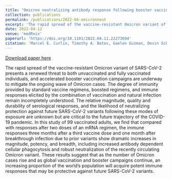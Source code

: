 ```yaml
---
title: "Omicron neutralizing antibody response following booster vaccination compared with breakthrough infection"
collection: publications
permalink: /publications/2022-04-omicronneut
excerpt: 'The rapid spread of the vaccine-resistant Omicron variant of SARS-CoV-2 presents a renewed threat to both unvaccinated and fully vaccinated individuals, and accelerated booster vaccination campaigns are underway to mitigate the ongoing wave of Omicron cases. The degree of immunity provided by standard vaccine regimens, boosted regimens, and immune responses elicited by the combination of vaccination and natural infection remain incompletely understood. The relative magnitude, quality and durability of serological responses, and the likelihood of neutralizing protection against future SARS-CoV-2 variants following these modes of exposure are unknown but are critical to the future trajectory of the COVID-19 pandemic. In this study of 99 vaccinated adults, we find that compared with responses after two doses of an mRNA regimen, the immune responses three months after a third vaccine dose and one month after breakthrough infection due to prior variants show dramatic increases in magnitude, potency, and breadth, including increased antibody dependent cellular phagocytosis and robust neutralization of the recently circulating Omicron variant. These results suggest that as the number of Omicron cases rise and as global vaccination and booster campaigns continue, an increasing proportion of the world’s population will acquire potent immune responses that may be protective against future SARS-CoV-2 variants.'
date: 2022-04-12
venue: 'medRxiv'
paperurl: 'https://doi.org/10.1101/2022.04.11.22273694'
citation: 'Marcel E. Curlin, Timothy A. Bates, Gaelen Guzman, Devin Schoen, Savannah K. McBride, Samuel D. Carpenter, Fikadu G. Tafesse'
---
```


<a href='https://doi.org/10.1101/2022.04.11.22273694'>Download paper here</a>

The rapid spread of the vaccine-resistant Omicron variant of SARS-CoV-2 presents a renewed threat to both unvaccinated and fully vaccinated individuals, and accelerated booster vaccination campaigns are underway to mitigate the ongoing wave of Omicron cases. The degree of immunity provided by standard vaccine regimens, boosted regimens, and immune responses elicited by the combination of vaccination and natural infection remain incompletely understood. The relative magnitude, quality and durability of serological responses, and the likelihood of neutralizing protection against future SARS-CoV-2 variants following these modes of exposure are unknown but are critical to the future trajectory of the COVID-19 pandemic. In this study of 99 vaccinated adults, we find that compared with responses after two doses of an mRNA regimen, the immune responses three months after a third vaccine dose and one month after breakthrough infection due to prior variants show dramatic increases in magnitude, potency, and breadth, including increased antibody dependent cellular phagocytosis and robust neutralization of the recently circulating Omicron variant. These results suggest that as the number of Omicron cases rise and as global vaccination and booster campaigns continue, an increasing proportion of the world’s population will acquire potent immune responses that may be protective against future SARS-CoV-2 variants.

